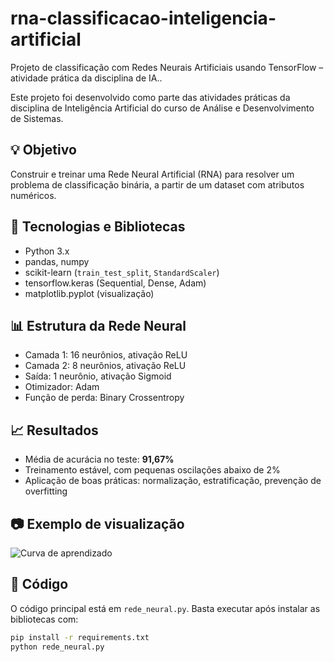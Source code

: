 # rna-classificacao-inteligencia-artificial
Projeto de classificação com Redes Neurais Artificiais usando TensorFlow – atividade prática da disciplina de IA..

Este projeto foi desenvolvido como parte das atividades práticas da disciplina de Inteligência Artificial do curso de Análise e Desenvolvimento de Sistemas.

## 💡 Objetivo

Construir e treinar uma Rede Neural Artificial (RNA) para resolver um problema de classificação binária, a partir de um dataset com atributos numéricos.

## 🧰 Tecnologias e Bibliotecas

- Python 3.x  
- pandas, numpy  
- scikit-learn (`train_test_split`, `StandardScaler`)  
- tensorflow.keras (Sequential, Dense, Adam)  
- matplotlib.pyplot (visualização)

## 📊 Estrutura da Rede Neural

- Camada 1: 16 neurônios, ativação ReLU  
- Camada 2: 8 neurônios, ativação ReLU  
- Saída: 1 neurônio, ativação Sigmoid  
- Otimizador: Adam  
- Função de perda: Binary Crossentropy

## 📈 Resultados

- Média de acurácia no teste: **91,67%**  
- Treinamento estável, com pequenas oscilações abaixo de 2%  
- Aplicação de boas práticas: normalização, estratificação, prevenção de overfitting  

## 📷 Exemplo de visualização

![Curva de aprendizado](resultados/grafico_aprendizado.png)

## 🧪 Código

O código principal está em `rede_neural.py`. Basta executar após instalar as bibliotecas com:

```bash
pip install -r requirements.txt
python rede_neural.py
